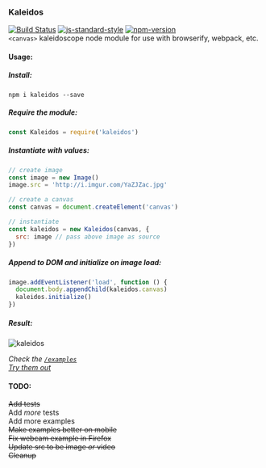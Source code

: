### Kaleidos  
[![Build Status](https://api.travis-ci.org/rickycodes/kaleidos.svg?branch=master)](https://travis-ci.org/rickycodes/kaleidos/) [![js-standard-style](https://img.shields.io/badge/code%20style-standard-brightgreen.svg)](http://standardjs.com/) [![npm-version](https://img.shields.io/npm/v/kaleidos.svg?style=flat)](https://www.npmjs.com/package/kaleidos)  
`<canvas>` kaleidoscope node module for use with browserify, webpack, etc.

#### Usage:
##### Install:
`npm i kaleidos --save`

##### Require the module:
```js
const Kaleidos = require('kaleidos')
```

##### Instantiate with values:
```js
// create image
const image = new Image()
image.src = 'http://i.imgur.com/YaZJZac.jpg'

// create a canvas
const canvas = document.createElement('canvas')

// instantiate
const kaleidos = new Kaleidos(canvas, {
  src: image // pass above image as source
})
```

##### Append to DOM and initialize on image load:
```js
image.addEventListener('load', function () {
  document.body.appendChild(kaleidos.canvas)
  kaleidos.initialize()
})
```

##### Result:
![kaleidos](http://i.imgur.com/n4O7JXn.jpg)

*Check the <a href='https://github.com/rickycodes/kaleidos/tree/master/examples'>`/examples`</a>  
<a target='_blank' href='https://rickycodes.github.io/kaleidos/'>Try them out</a>*

#### TODO:
~~Add tests~~  
Add _more_ tests  
Add more examples  
~~Make examples better on mobile~~  
~~Fix webcam example in Firefox~~  
~~Update src to be image _or_ video~~  
~~Cleanup~~
